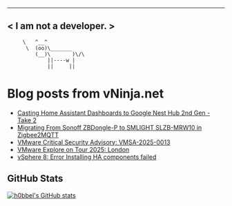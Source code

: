 
 ----------------------
< I am not a developer. >
 ----------------------
         \   ^__^ 
          \  (oo)\_______
             (__)\       )\/\
                 ||----w |
                 ||     ||
    

# Blog posts from vNinja.net
<!-- BLOG-POST-LIST:START -->
- [Casting Home Assistant Dashboards to Google Nest Hub 2nd Gen - Take 2](https://vNinja.net/2025/07/20/homeassistant-google-nest-hub-2nd-gen-take2/)
- [Migrating From Sonoff ZBDongle-P to SMLIGHT SLZB-MRW10 in Zigbee2MQTT](https://vNinja.net/2025/07/16/migrating-from-zbdongle-p-to-slzb-mrw10-zigbee2mqtt/)
- [VMware Critical Security Advisory: VMSA-2025-0013](https://vNinja.net/2025/07/15/vmware-critical-security-advisory-vmsa-2025-0013/)
- [VMware Explore on Tour 2025: London](https://vNinja.net/2025/07/09/vmware-explore-on-tour-2025-london/)
- [vSphere 8: Error Installing HA components failed](https://vNinja.net/2025/07/09/error-installing-ha-components-failed-vsphere-8/)
<!-- BLOG-POST-LIST:END -->

## GitHub Stats
[![h0bbel's GitHub stats](https://github-readme-stats.vercel.app/api?username=h0bbel&count_private=true&show_icons=true&theme=dark)](https://github.com/anuraghazra/github-readme-stats)
